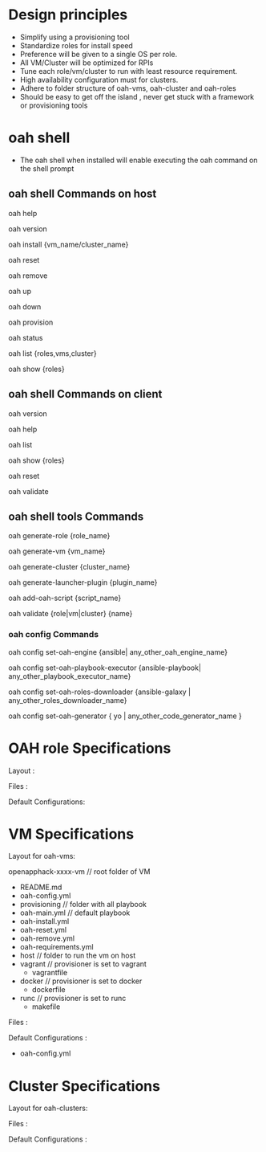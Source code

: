 # Design principles

- Simplify using a provisioning tool
- Standardize roles for install speed
- Preference will be given to a single OS per role.
- All VM/Cluster will be optimized for RPIs
- Tune each role/vm/cluster to run with least resource requirement.
- High availability configuration must for clusters.
- Adhere to folder structure of oah-vms, oah-cluster and oah-roles
- Should be easy to get off the island , never get stuck with a framework or provisioning tools

# oah shell

- The oah shell when installed will enable executing the oah command on the shell prompt


## oah shell Commands on host

oah help

oah version

oah install {vm_name/cluster_name}

oah reset

oah remove

oah up

oah down

oah provision

oah status

oah list {roles,vms,cluster}

oah show {roles}


## oah shell Commands on client

oah version

oah help

oah list

oah show {roles}

oah reset

oah validate

## oah shell tools Commands

oah generate-role {role_name}

oah generate-vm {vm_name}

oah generate-cluster {cluster_name}

oah generate-launcher-plugin {plugin_name}

oah add-oah-script {script_name}

oah validate {role|vm|cluster} {name}

### oah config Commands

oah config set-oah-engine {ansible| any_other_oah_engine_name}

oah config set-oah-playbook-executor {ansible-playbook| any_other_playbook_executor_name}

oah config set-oah-roles-downloader {ansible-galaxy | any_other_roles_downloader_name}

oah config set-oah-generator { yo | any_other_code_generator_name }

# OAH role Specifications

Layout :

Files :

Default Configurations:

# VM Specifications


Layout for oah-vms:

openapphack-xxxx-vm // root folder of VM
 - README.md
 - oah-config.yml
 - provisioning // folder with all playbook
  - oah-main.yml    // default playbook
  - oah-install.yml
  - oah-reset.yml
  - oah-remove.yml
  - oah-requirements.yml   
 - host // folder to run the vm on host
  - vagrant // provisioner is set to vagrant
    - vagrantfile
  - docker // provisioner is set to docker
    - dockerfile
  - runc // provisioner is set to runc
    - makefile

Files :


Default Configurations :

- oah-config.yml

# Cluster Specifications

Layout for oah-clusters:

Files :

Default Configurations :
